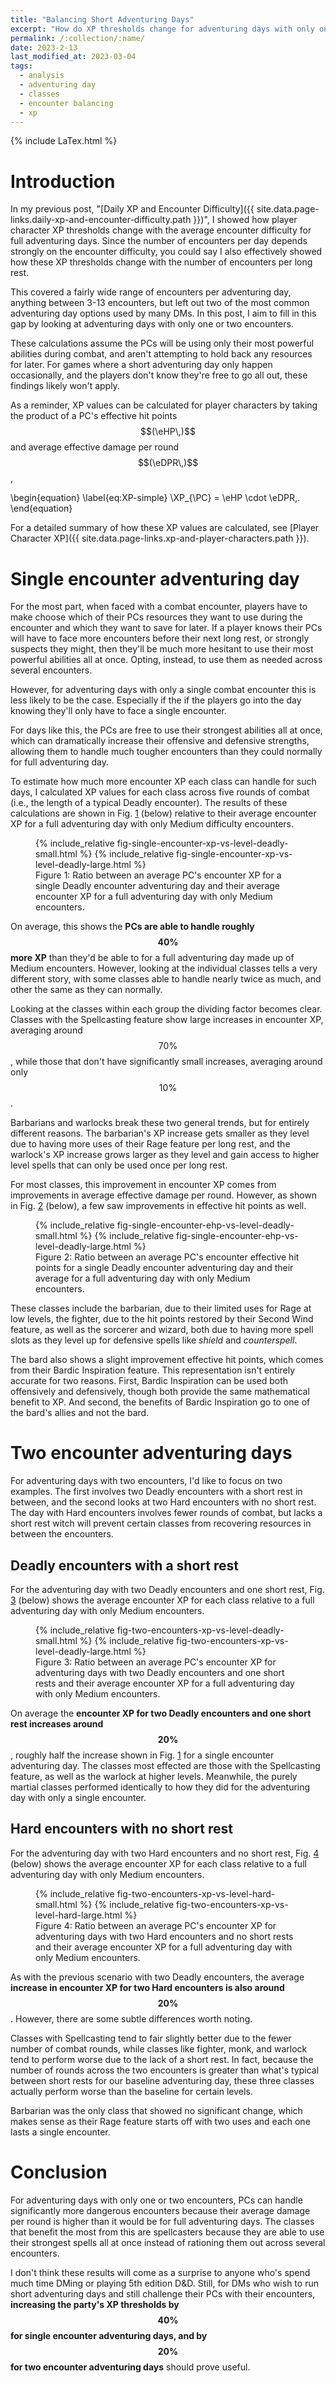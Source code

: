 ```yaml
---
title: "Balancing Short Adventuring Days"
excerpt: "How do XP thresholds change for adventuring days with only one or two encounters?"
permalink: /:collection/:name/
date: 2023-2-13
last_modified_at: 2023-03-04
tags:
  - analysis
  - adventuring day
  - classes
  - encounter balancing
  - xp
---
```


{% include LaTex.html %}

# Introduction
In my previous post, "[Daily XP and Encounter Difficulty]({{ site.data.page-links.daily-xp-and-encounter-difficulty.path }})", I showed how player character XP thresholds change with the average encounter difficulty for full adventuring days. Since the number of encounters per day depends strongly on the encounter difficulty, you could say I also effectively showed how these XP thresholds change with the number of encounters per long rest.

This covered a fairly wide range of encounters per adventuring day, anything between 3-13 encounters, but left out two of the most common adventuring day options used by many DMs. In this post, I aim to fill in this gap by looking at adventuring days with only one or two encounters.

These calculations assume the PCs will be using only their most powerful abilities during combat, and aren't attempting to hold back any resources for later. For games where a short adventuring day only happen occasionally, and the players don't know they're free to go all out, these findings likely won't apply.

As a reminder, XP values can be calculated for player characters by taking the product of a PC's effective hit points $$(\eHP\,)$$ and average effective damage per round $$(\eDPR\,)$$, 

\begin{equation}
    \label{eq:XP-simple}
    \XP_{\PC} = \eHP \cdot \eDPR\,.
\end{equation}

For a detailed summary of how these XP values are calculated, see [Player Character XP]({{ site.data.page-links.xp-and-player-characters.path }}).

# Single encounter adventuring day

For the most part, when faced with a combat encounter, players have to make choose which of their PCs resources they want to use during the encounter and which they want to save for later. If a player knows their PCs will have to face more encounters before their next long rest, or strongly suspects they might, then they'll be much more hesitant to use their most powerful abilities all at once. Opting, instead, to use them as needed across several encounters.

However, for adventuring days with only a single combat encounter this is less likely to be the case. Especially if the if the players go into the day knowing they'll only have to face a single encounter.

For days like this, the PCs are free to use their strongest abilities all at once, which can dramatically increase their offensive and defensive strengths, allowing them to handle much tougher encounters than they could normally for full adventuring day.

To estimate how much more encounter XP each class can handle for such days, I calculated XP values for each class across five rounds of combat (i.e., the length of a typical Deadly encounter). The results of these calculations are shown in Fig. <a href="#fig:single-encounter-xp-vs-level" class="fig-ref">1</a> (below) relative to their average encounter XP for a full adventuring day with only Medium difficulty encounters.

<figure id="fig:single-encounter-xp-vs-level">
    {% include_relative fig-single-encounter-xp-vs-level-deadly-small.html %}
    {% include_relative fig-single-encounter-xp-vs-level-deadly-large.html %}
    <figcaption>Figure 1: Ratio between an average PC's encounter XP for a single Deadly encounter adventuring day and their average encounter XP for a full adventuring day with only Medium encounters.</figcaption>
</figure>

On average, this shows the **PCs are able to handle roughly $$40\%$$ more XP** than they'd be able to for a full adventuring day made up of Medium encounters. However, looking at the individual classes tells a very different story, with some classes able to handle nearly twice as much, and other the same as they can normally.

Looking at the classes within each group the dividing factor becomes clear. Classes with the Spellcasting feature show large increases in encounter XP, averaging around $$70\%$$, while those that don't have significantly small increases, averaging around only $$10\%$$. 

Barbarians and warlocks break these two general trends, but for entirely different reasons. The barbarian's XP increase gets smaller as they level due to having more uses of their Rage feature per long rest, and the warlock's XP increase grows larger as they level and gain access to higher level spells that can only be used once per long rest.

For most classes, this improvement in encounter XP comes from improvements in average effective damage per round. However, as shown in Fig. <a href="#fig:single-encounter-ehp-vs-level" class="fig-ref">2</a> (below), a few saw improvements in effective hit points as well.

<figure id="fig:single-encounter-ehp-vs-level">
    {% include_relative fig-single-encounter-ehp-vs-level-deadly-small.html %}
    {% include_relative fig-single-encounter-ehp-vs-level-deadly-large.html %}
    <figcaption>Figure 2: Ratio between an average PC's encounter effective hit points for a single Deadly encounter adventuring day and their average  for a full adventuring day with only Medium encounters.</figcaption>
</figure>

These classes include the barbarian, due to their limited uses for Rage at low levels, the fighter, due to the hit points restored by their Second Wind feature, as well as the sorcerer and wizard, both due to having more spell slots as they level up for defensive spells like _shield_ and _counterspell_. 

The bard also shows a slight improvement effective hit points, which comes from their Bardic Inspiration feature. This representation isn't entirely accurate for two reasons. First, Bardic Inspiration can be used both offensively and defensively, though both provide the same mathematical benefit to XP. And second, the benefits of Bardic Inspiration go to one of the bard's allies and not the bard.

# Two encounter adventuring days

For adventuring days with two encounters, I'd like to focus on two examples. The first involves two Deadly encounters with a short rest in between, and the second looks at two Hard encounters with no short rest. The day with Hard encounters involves fewer rounds of combat, but lacks a short rest witch will prevent certain classes from recovering resources in between the encounters.

## Deadly encounters with a short rest

For the adventuring day with two Deadly encounters and one short rest, Fig. <a href="#fig:two-deadly-encounter-xp-vs-level" class="fig-ref">3</a> (below) shows the average encounter XP for each class relative to a full adventuring day with only Medium encounters.

<figure id="fig:two-deadly-encounter-xp-vs-level">
    {% include_relative fig-two-encounters-xp-vs-level-deadly-small.html %}
    {% include_relative fig-two-encounters-xp-vs-level-deadly-large.html %}
    <figcaption>Figure 3: Ratio between an average PC's encounter XP for adventuring days with two Deadly encounters and one short rests and their average encounter XP for a full adventuring day with only Medium encounters.</figcaption>
</figure>

On average the **encounter XP for two Deadly encounters and one short rest increases around $$20\%$$**, roughly half the increase shown in Fig. <a href="#fig:single-encounter-xp-vs-level" class="fig-ref">1</a> for a single encounter adventuring day. The classes most effected are those with the Spellcasting feature, as well as the warlock at higher levels. Meanwhile, the purely martial classes performed identically to how they did for the adventuring day with only a single encounter.

## Hard encounters with no short rest

For the adventuring day with two Hard encounters and no short rest, Fig. <a href="#fig:two-hard-encounter-xp-vs-level" class="fig-ref">4</a> (below) shows the average encounter XP for each class relative to a full adventuring day with only Medium encounters.

<figure id="fig:two-hard-encounter-xp-vs-level">
    {% include_relative fig-two-encounters-xp-vs-level-hard-small.html %}
    {% include_relative fig-two-encounters-xp-vs-level-hard-large.html %}
    <figcaption>Figure 4: Ratio between an average PC's encounter XP for adventuring days with two Hard encounters and no short rests and their average encounter XP for a full adventuring day with only Medium encounters.</figcaption>
</figure>

As with the previous scenario with two Deadly encounters, the average **increase in encounter XP for two Hard encounters is also around $$20\%$$**. However, there are some subtle differences worth noting.

Classes with Spellcasting tend to fair slightly better due to the fewer number of combat rounds, while classes like fighter, monk, and warlock tend to perform worse due to the lack of a short rest. In fact, because the number of rounds across the two encounters is greater than what's typical between short rests for our baseline adventuring day, these three classes actually perform worse than the baseline for certain levels.

<!--
Fighters show the largest overall loss of any class due to only having one use of Action Surge and Second Wind to spread across both encounters.

Warlocks show similar losses to fighters at lower levels, but start to fair better above level 10 as they gain access to more long rest spells through their Mystic Arcanum features.
-->

Barbarian was the only class that showed no significant change, which makes sense as their Rage feature starts off with two uses and each one lasts a single encounter.


# Conclusion
For adventuring days with only one or two encounters, PCs can handle significantly more dangerous encounters because their average damage per round is higher than it would be for full adventuring days. The classes that benefit the most from this are spellcasters because they are able to use their strongest spells all at once instead of rationing them out across several encounters.

I don't think these results will come as a surprise to anyone who's spend much time DMing or playing 5th edition D&D. Still, for DMs who wish to run short adventuring days and still challenge their PCs with their encounters, **increasing the party's XP thresholds by $$40\%$$ for single encounter adventuring days, and by $$20\%$$ for two encounter adventuring days** should prove useful.